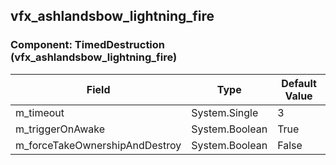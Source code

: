 ## vfx_ashlandsbow_lightning_fire

### Component: TimedDestruction (vfx_ashlandsbow_lightning_fire)

|Field|Type|Default Value|
|---|---|---|
|m_timeout|System.Single|3|
|m_triggerOnAwake|System.Boolean|True|
|m_forceTakeOwnershipAndDestroy|System.Boolean|False|

